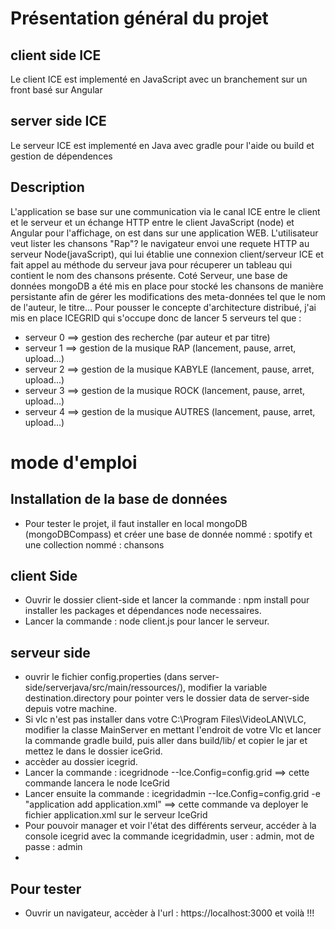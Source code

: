 # Présentation général du projet
## client side ICE
Le client ICE est implementé en JavaScript avec un branchement sur un front basé sur Angular
## server side ICE
Le serveur ICE est implementé en Java avec gradle pour l'aide ou build et gestion de dépendences
## Description
L'application se base sur une communication via le canal ICE entre le client et le serveur et un échange HTTP entre le client JavaScript (node) et Angular pour l'affichage, on est dans sur une application WEB.
L'utilisateur veut lister les chansons "Rap"? le navigateur envoi une requete HTTP au serveur Node(javaScript), qui lui établie une connexion client/serveur ICE et fait appel au méthode du serveur java pour récuperer un tableau qui contient le nom des chansons présente.
Coté Serveur, une base de données mongoDB a été mis en place pour stocké les chansons de manière persistante afin de gérer les modifications des meta-données tel que le nom de l'auteur, le titre...
Pour pousser le concepte d'architecture distribué, j'ai mis en place ICEGRID qui s'occupe donc de lancer 5 serveurs tel que : 
- serveur 0 ==> gestion des recherche (par auteur et par titre)
- serveur 1 ==> gestion de la musique RAP (lancement, pause, arret, upload...)
- serveur 2 ==> gestion de la musique KABYLE (lancement, pause, arret, upload...)
- serveur 3 ==> gestion de la musique ROCK (lancement, pause, arret, upload...)
- serveur 4 ==> gestion de la musique AUTRES (lancement, pause, arret, upload...)

# mode d'emploi 
## Installation de la base de données
- Pour tester le projet, il faut installer en local mongoDB (mongoDBCompass) et créer une base de donnée nommé : spotify et une collection nommé : chansons

## client Side
- Ouvrir le dossier client-side et lancer la commande : npm install pour installer les packages et dépendances node necessaires.
- Lancer la commande : node client.js pour lancer le serveur.

## serveur side
- ouvrir le fichier config.properties (dans server-side/serverjava/src/main/ressources/), modifier la variable destination.directory pour pointer vers le dossier data de server-side depuis votre machine.
- Si vlc n'est pas installer dans votre C:\Program Files\VideoLAN\VLC, modifier la classe MainServer en mettant l'endroit de votre Vlc et lancer la commande gradle build, puis aller dans build/lib/ et copier le jar et mettez le dans le dossier iceGrid. 
- accèder au dossier icegrid.
- Lancer la commande : icegridnode --Ice.Config=config.grid ==> cette commande lancera le node IceGrid 
- Lancer ensuite la commande : icegridadmin --Ice.Config=config.grid -e "application add application.xml" ==> cette commande va deployer le fichier application.xml sur le serveur IceGrid
- Pour pouvoir manager et voir l'état des différents serveur, accéder à la console icegrid avec la commande icegridadmin, user : admin, mot de passe : admin
- 
## Pour tester 
- Ouvrir un navigateur, accèder à l'url : https://localhost:3000 et voilà !!!
